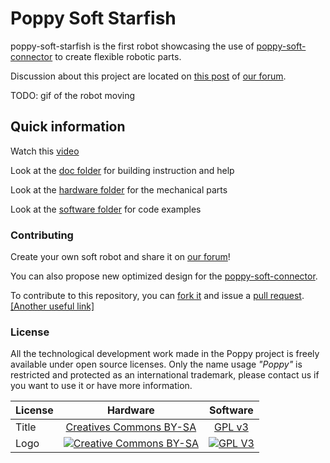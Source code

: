 # Poppy Soft Starfish

poppy-soft-starfish is the first robot showcasing the use of [poppy-soft-connector](https://github.com/poppy-project/poppy-soft-connector) to create flexible robotic parts.

Discussion about this project are located on [this post](TODO) of [our forum](https://forum.poppy-project.org/).

TODO: gif of the robot moving

<!-- ![gif](doc/gif/flip.gif) -->


## Quick information

Watch this [video]()

Look at the [doc folder](doc) for building instruction and help

Look at the [hardware folder](hardware) for the mechanical parts

Look at the [software folder](hardware) for code examples

### Contributing

Create your own soft robot and share it on [our forum](https://forum.poppy-project.org/)!

You can also propose new optimized design for the [poppy-soft-connector](https://github.com/poppy-project/poppy-soft-connector).

To contribute to this repository, you can [fork it](https://help.github.com/articles/fork-a-repo/) and issue a [pull request](https://help.github.com/articles/using-pull-requests/). [[Another useful link]](https://gun.io/blog/how-to-github-fork-branch-and-pull-request/)


### License

All the technological development work made in the Poppy project is freely available under open source licenses. Only the name usage *"Poppy"* is restricted and protected as an international trademark, please contact us if you want to use it or have more information.

|   License     |     Hardware    |   Software      |
| ------------- | :-------------: | :-------------: |
| Title  | [Creatives Commons BY-SA](http://creativecommons.org/licenses/by-sa/4.0/)  |[GPL v3](http://www.gnu.org/licenses/gpl.html)  |
| Logo  | [![Creative Commons BY-SA](https://i.creativecommons.org/l/by-sa/4.0/88x31.png) ](http://creativecommons.org/licenses/by-sa/4.0/)  |[![GPL V3](https://www.gnu.org/graphics/gplv3-88x31.png)](http://www.gnu.org/licenses/gpl.html)  |

